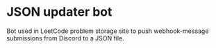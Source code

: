 # JSON updater bot
Bot used in LeetCode problem storage site to push webhook-message submissions from Discord to a JSON file.
